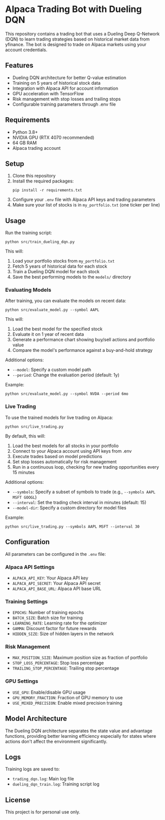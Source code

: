 # Alpaca Trading Bot with Dueling DQN

This repository contains a trading bot that uses a Dueling Deep Q-Network (DQN) to learn trading strategies based on historical market data from yfinance. The bot is designed to trade on Alpaca markets using your account credentials.

## Features

- Dueling DQN architecture for better Q-value estimation
- Training on 5 years of historical stock data
- Integration with Alpaca API for account information
- GPU acceleration with TensorFlow
- Risk management with stop losses and trailing stops
- Configurable training parameters through .env file

## Requirements

- Python 3.8+
- NVIDIA GPU (RTX 4070 recommended)
- 64 GB RAM
- Alpaca trading account

## Setup

1. Clone this repository
2. Install the required packages:
   ```
   pip install -r requirements.txt
   ```
3. Configure your `.env` file with Alpaca API keys and trading parameters
4. Make sure your list of stocks is in `my_portfolio.txt` (one ticker per line)

## Usage

Run the training script:

```
python src/train_dueling_dqn.py
```

This will:
1. Load your portfolio stocks from `my_portfolio.txt`
2. Fetch 5 years of historical data for each stock
3. Train a Dueling DQN model for each stock
4. Save the best performing models to the `models/` directory

### Evaluating Models

After training, you can evaluate the models on recent data:

```
python src/evaluate_model.py --symbol AAPL
```

This will:
1. Load the best model for the specified stock
2. Evaluate it on 1 year of recent data
3. Generate a performance chart showing buy/sell actions and portfolio value
4. Compare the model's performance against a buy-and-hold strategy

Additional options:
- `--model`: Specify a custom model path
- `--period`: Change the evaluation period (default: 1y)

Example:
```
python src/evaluate_model.py --symbol NVDA --period 6mo
```

### Live Trading

To use the trained models for live trading on Alpaca:

```
python src/live_trading.py
```

By default, this will:
1. Load the best models for all stocks in your portfolio
2. Connect to your Alpaca account using API keys from .env
3. Execute trades based on model predictions
4. Set stop losses automatically for risk management
5. Run in a continuous loop, checking for new trading opportunities every 15 minutes

Additional options:
- `--symbols`: Specify a subset of symbols to trade (e.g., `--symbols AAPL MSFT GOOGL`)
- `--interval`: Set the trading check interval in minutes (default: 15)
- `--model-dir`: Specify a custom directory for model files

Example:
```
python src/live_trading.py --symbols AAPL MSFT --interval 30
```

## Configuration

All parameters can be configured in the `.env` file:

### Alpaca API Settings
- `ALPACA_API_KEY`: Your Alpaca API key
- `ALPACA_API_SECRET`: Your Alpaca API secret
- `ALPACA_API_BASE_URL`: Alpaca API base URL

### Training Settings
- `EPOCHS`: Number of training epochs
- `BATCH_SIZE`: Batch size for training
- `LEARNING_RATE`: Learning rate for the optimizer
- `GAMMA`: Discount factor for future rewards
- `HIDDEN_SIZE`: Size of hidden layers in the network

### Risk Management
- `MAX_POSITION_SIZE`: Maximum position size as fraction of portfolio
- `STOP_LOSS_PERCENTAGE`: Stop loss percentage
- `TRAILING_STOP_PERCENTAGE`: Trailing stop percentage

### GPU Settings
- `USE_GPU`: Enable/disable GPU usage
- `GPU_MEMORY_FRACTION`: Fraction of GPU memory to use
- `USE_MIXED_PRECISION`: Enable mixed precision training

## Model Architecture

The Dueling DQN architecture separates the state value and advantage functions, providing better learning efficiency especially for states where actions don't affect the environment significantly.

## Logs

Training logs are saved to:
- `trading_dqn.log`: Main log file
- `dueling_dqn_train.log`: Training script log

## License

This project is for personal use only. 